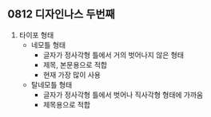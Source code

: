 ## 0812 디자인나스 두번째

1. 타이포 형태
   - 네모틀 형태
     - 글자가 정사각형 틀에서 거의 벗어나지 않은 형태
     - 제목, 본문용으로 적합
     - 현재 가장 많이 사용
   - 탈네모틀 형태
     - 글자가 정사각형 틀에서 벗어나 직사각형 형태에 가까움
     - 제목용으로 적합